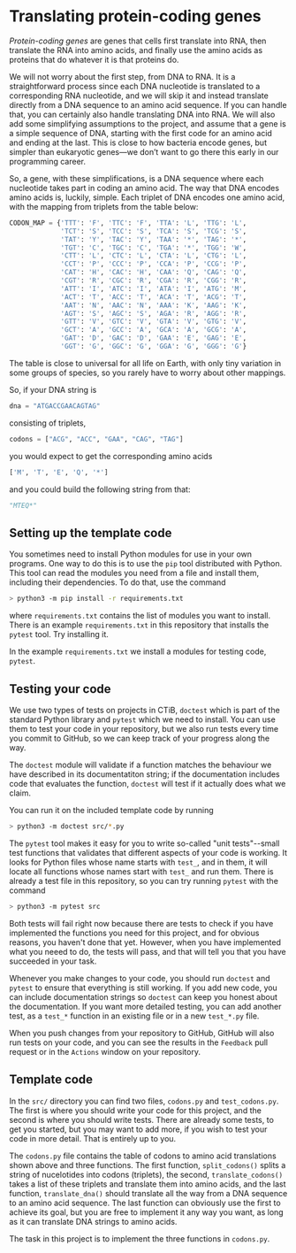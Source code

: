 # Translating protein-coding genes

*Protein-coding genes* are genes that cells first translate into RNA, then translate the RNA into amino acids, and finally use the amino acids as proteins that do whatever it is that proteins do.

We will not worry about the first step, from DNA to RNA. It is a straightforward process since each DNA nucleotide is translated to a corresponding RNA nucleotide, and we will skip it and instead translate directly from a DNA sequence to an amino acid sequence. If you can handle that, you can certainly also handle translating DNA into RNA. We will also add some simplifying assumptions to the project, and assume that a gene is a simple sequence of DNA, starting with the first code for an amino acid and ending at the last. This is close to how bacteria encode genes, but simpler than eukaryotic genes—we don’t want to go there this early in our programming career.

So, a gene, with these simplifications, is a DNA sequence where each nucleotide takes part in coding an amino acid. The way that DNA encodes amino acids is, luckily, simple. Each triplet of DNA encodes one amino acid, with the mapping from triplets from the table below:

```python
CODON_MAP = {'TTT': 'F', 'TTC': 'F', 'TTA': 'L', 'TTG': 'L',
             'TCT': 'S', 'TCC': 'S', 'TCA': 'S', 'TCG': 'S', 
             'TAT': 'Y', 'TAC': 'Y', 'TAA': '*', 'TAG': '*', 
             'TGT': 'C', 'TGC': 'C', 'TGA': '*', 'TGG': 'W', 
             'CTT': 'L', 'CTC': 'L', 'CTA': 'L', 'CTG': 'L',
             'CCT': 'P', 'CCC': 'P', 'CCA': 'P', 'CCG': 'P', 
             'CAT': 'H', 'CAC': 'H', 'CAA': 'Q', 'CAG': 'Q', 
             'CGT': 'R', 'CGC': 'R', 'CGA': 'R', 'CGG': 'R', 
             'ATT': 'I', 'ATC': 'I', 'ATA': 'I', 'ATG': 'M', 
             'ACT': 'T', 'ACC': 'T', 'ACA': 'T', 'ACG': 'T', 
             'AAT': 'N', 'AAC': 'N', 'AAA': 'K', 'AAG': 'K', 
             'AGT': 'S', 'AGC': 'S', 'AGA': 'R', 'AGG': 'R', 
             'GTT': 'V', 'GTC': 'V', 'GTA': 'V', 'GTG': 'V', 
             'GCT': 'A', 'GCC': 'A', 'GCA': 'A', 'GCG': 'A', 
             'GAT': 'D', 'GAC': 'D', 'GAA': 'E', 'GAG': 'E', 
             'GGT': 'G', 'GGC': 'G', 'GGA': 'G', 'GGG': 'G'}
```

The table is close to universal for all life on Earth, with only tiny variation in some groups of species, so you rarely have to worry about other mappings.

So, if your DNA string is

```python
dna = "ATGACCGAACAGTAG"
```

consisting of triplets, 

```python
codons = ["ACG", "ACC", "GAA", "CAG", "TAG"]
```

you would expect to get the corresponding amino acids

```python
['M', 'T', 'E', 'Q', '*']
```

and you could build the following string from that:

```python
"MTEQ*"
```

## Setting up the template code

You sometimes need to install Python modules for use in your own programs. One way to do this is to use the `pip` tool distributed with Python. This tool can read the modules you need from a file and install them, including their dependencies. To do that, use the command

```sh
> python3 -m pip install -r requirements.txt
```

where `requirements.txt` contains the list of modules you want to install. There is an example `requirements.txt` in this repository that installs the `pytest` tool. Try installing it.

In the example `requirements.txt` we install a modules for testing code, `pytest`.

## Testing your code

We use two types of tests on projects in CTiB, `doctest` which is part of the standard Python library and `pytest` which we need to install. You can use them to test your code in your repository, but we also run tests every time you commit to GitHub, so we can keep track of your progress along the way.

The `doctest` module will validate if a function matches the behaviour we have described in its documentatiton string; if the documentation includes code that evaluates the function, `doctest` will test if it actually does what we claim.

You can run it on the included template code by running

```sh
> python3 -m doctest src/*.py
```

The `pytest` tool makes it easy for you to write so-called "unit tests"--small test functions that validates that different aspects of your code is working. It looks for Python files whose name starts with `test_`, and in them, it will locate all functions whose names start with `test_` and run them. There is already a test file in this repository, so you can try running `pytest` with the command

```sh
> python3 -m pytest src
```

Both tests will fail right now because there are tests to check if you have implemented the functions you need for this project, and for obvious reasons, you haven't done that yet. However, when you have implemented what you neeed to do, the tests will pass, and that will tell you that you have succeeded in your task.

Whenever you make changes to your code, you should run `doctest` and `pytest` to ensure that everything is still working. If you add new code, you can include documentation strings so `doctest` can keep you honest about the documentation. If you want more detailed testing, you can add another test, as a `test_*` function in an existing file or in a new `test_*.py` file.

When you push changes from your repository to GitHub, GitHub will also run tests on your code, and you can see the results in the `Feedback` pull request or in the `Actions` window on your repository.

## Template code

In the `src/` directory you can find two files, `codons.py` and `test_codons.py`. The first is where you should write your code for this project, and the second is where you should write tests. There are already some tests, to get you started, but you may want to add more, if you wish to test your code in more detail. That is entirely up to you.

The `codons.py` file contains the table of codons to amino acid translations shown above and three functions. The first function, `split_codons()` splits a string of nucelotides into codons (triplets), the second, `translate_codons()` takes a list of these triplets and translate them into amino acids, and the last function, `translate_dna()` should translate all the way from a DNA sequence to an amino acid sequence. The last function can obviously use the first to achieve its goal, but you are free to implement it any way you want, as long as it can translate DNA strings to amino acids.

The task in this project is to implement the three functions in `codons.py`.
